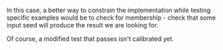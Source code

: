 In this case, a better way to constrain the implementation
while testing specific examples would be to check
for membership - check that some input seed will produce
the result we are looking for.

Of course, a modified test that passes isn't calibrated yet.
